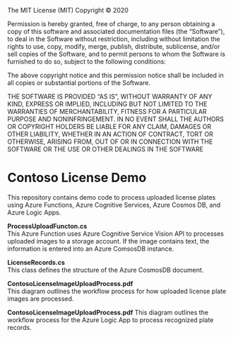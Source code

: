 The MIT License (MIT)
Copyright © 2020 <copyright holders>

Permission is hereby granted, free of charge, to any person obtaining a copy of this software and associated documentation files (the “Software”), to deal in the Software without restriction, including without limitation the rights to use, copy, modify, merge, publish, distribute, sublicense, and/or sell copies of the Software, and to permit persons to whom the Software is furnished to do so, subject to the following conditions:

The above copyright notice and this permission notice shall be included in all copies or substantial portions of the Software.

THE SOFTWARE IS PROVIDED “AS IS”, WITHOUT WARRANTY OF ANY KIND, EXPRESS OR IMPLIED, INCLUDING BUT NOT LIMITED TO THE WARRANTIES OF MERCHANTABILITY, FITNESS FOR A PARTICULAR PURPOSE AND NONINFRINGEMENT. IN NO EVENT SHALL THE AUTHORS OR COPYRIGHT HOLDERS BE LIABLE FOR ANY CLAIM, DAMAGES OR OTHER LIABILITY, WHETHER IN AN ACTION OF CONTRACT, TORT OR OTHERWISE, ARISING FROM, OUT OF OR IN CONNECTION WITH THE SOFTWARE OR THE USE OR OTHER DEALINGS IN THE SOFTWARE

# Contoso License Demo
This repository contains demo code to process uploaded license plates using Azure Functions, Azure Cognitive Services, Azure Cosmos DB, and Azure Logic Apps. 

**ProcessUploadFuncton.cs**  
This Azure Function uses Azure Cognitive Service Vision API to processes uploaded images to a storage account. If the image contains text, the information is entered into an Azure ComsosDB instance. 

**LicenseRecords.cs**  
This class defines the structure of the Azure CosmosDB document.

**ContosoLicenseImageUploadProcess.pdf**  
This diagram outlines the workflow process for how uploaded license plate images are processed.

**ContosoLicenseImageUploadProcess.pdf**
This diagram outlines the workflow process for the Azure Logic App to process recognized plate records. 

